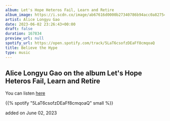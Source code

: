 ```yaml
---
album: Let's Hope Heteros Fail, Learn and Retire
album_image: https://i.scdn.co/image/ab67616d0000b27340786b94acc0a827543464d3
artist: Alice Longyu Gao
date: 2023-06-02 23:26:43+00:00
draft: false
duration: 167834
preview_url: null
spotify_url: https://open.spotify.com/track/5LaT6csofzDEaFf8cmqoaQ
title: Believe the Hype
type: music
---
```



## Alice Longyu Gao on the album Let's Hope Heteros Fail, Learn and Retire

You can listen [here](https://open.spotify.com/track/5LaT6csofzDEaFf8cmqoaQ)

{{% spotify "5LaT6csofzDEaFf8cmqoaQ" small %}}

added on June 02, 2023